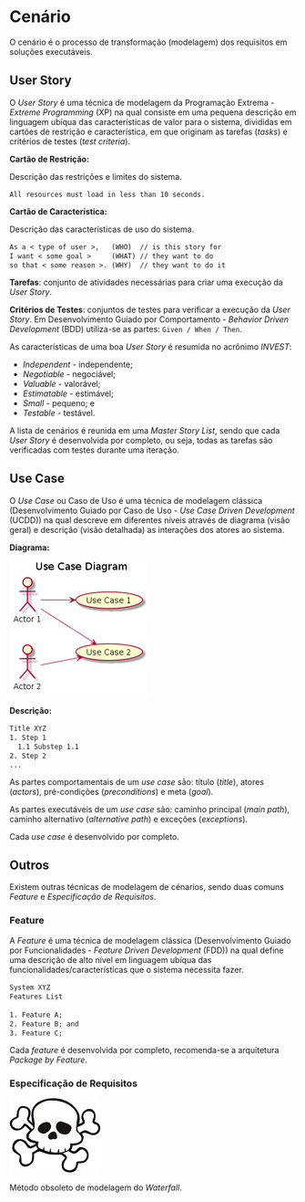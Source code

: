 # Cenário

O cenário é o processo de transformação (modelagem) dos requisitos em soluções executáveis.

## User Story

O _User Story_ é uma técnica de modelagem da Programação Extrema - _Extreme Programming_ (XP) na qual consiste em uma pequena descrição em linguagem ubíqua das características de valor para o sistema, divididas em cartões de restrição e característica, em que originam as tarefas (_tasks_) e critérios de testes (_test criteria_).

**Cartão de Restrição:**

Descrição das restrições e limites do sistema.

```
All resources must load in less than 10 seconds.
```

**Cartão de Característica:**

Descrição das características de uso do sistema.

```
As a < type of user >,   (WHO)  // is this story for
I want < some goal >     (WHAT) // they want to do
so that < some reason >. (WHY)  // they want to do it
```

**Tarefas**: conjunto de atividades necessárias para criar uma execução da _User Story_.

**Critérios de Testes**: conjuntos de testes para verificar a execução da _User Story_. Em Desenvolvimento Guiado por Comportamento - _Behavior Driven Development_ (BDD) utiliza-se as partes: `Given / When / Then`.

As características de uma boa _User Story_ é resumida no acrônimo _INVEST_:

* _Independent_ - independente;
* _Negotiable_ - negociável;
* _Valuable_ - valorável;
* _Estimatable_ - estimável;
* _Small_ - pequeno; e
* _Testable_ - testável.

A lista de cenários é reunida em uma _Master Story List_, sendo que cada _User Story_ é desenvolvida por completo, ou seja, todas as tarefas são verificadas com testes durante uma iteração.

## Use Case

O _Use Case_ ou Caso de Uso é uma técnica de modelagem clássica (Desenvolvimento Guiado por Caso de Uso - _Use Case Driven Development_ (UCDD)) na qual descreve em diferentes níveis através de diagrama (visão geral) e descrição (visão detalhada) as interações dos atores ao sistema.

**Diagrama:**

![](/images/arquitetura-cenario-usecase-1.png)

**Descrição:**

```
Title XYZ
1. Step 1
  1.1 Substep 1.1
2. Step 2
...
```

As partes comportamentais de um _use case_ são: título (_title_), atores (_actors_), pré-condições (_preconditions_) e meta (_goal_).

As partes executáveis de um _use case_ são: caminho principal (_main path_), caminho alternativo (_alternative path_) e exceções (_exceptions_).

Cada _use case_ é desenvolvido por completo.

## Outros

Existem outras técnicas de modelagem de cénarios, sendo duas comuns _Feature_ e _Especificação de Requisitos_.

### Feature

A _Feature_ é uma técnica de modelagem clássica (Desenvolvimento Guiado por Funcionalidades - _Feature Driven Development_ (FDD)) na qual define uma descrição de alto nível em linguagem ubíqua das funcionalidades/características que o sistema necessita fazer.

```
System XYZ
Features List

1. Feature A;
2. Feature B; and
3. Feature C;
```

Cada _feature_ é desenvolvida por completo, recomenda-se a arquitetura _Package by Feature_.

### Especificação de Requisitos

![](/images/skull.png)

Método obsoleto de modelagem do _Waterfall_.
